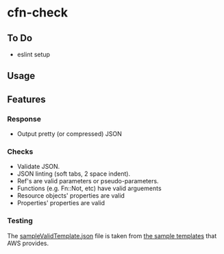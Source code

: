 # cfn-check

## To Do

* eslint setup

## Usage

## Features

### Response

* Output pretty (or compressed) JSON

### Checks

* Validate JSON.
* JSON linting (soft tabs, 2 space indent).
* Ref's are valid parameters or pseudo-parameters.
* Functions (e.g. Fn::Not, etc) have valid arguements
* Resource objects' properties are valid
* Properties' properties are valid

### Testing

The [sampleValidTemplate.json](test/sampleValidTemplate.json) file is taken from
[the sample
templates](https://s3-us-west-2.amazonaws.com/cloudformation-templates-us-west-2/AutoScalingMultiAZWithNotifications.template) that AWS provides.
